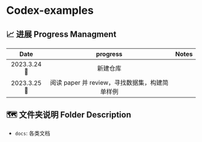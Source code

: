 # Codex-examples

## 📈 进展 Progress Managment


|    Date    |                    progress                    | Notes |
| :---------: | :--------------------------------------------: | :---: |
| 2023.3.24🌇 |                    新建仓库                    |      |
| 2023.3.25🌇 | 阅读 paper 并 review，寻找数据集，构建简单样例 |      |

## 🗺️ 文件夹说明 Folder Description

- `docs`: 各类文档
